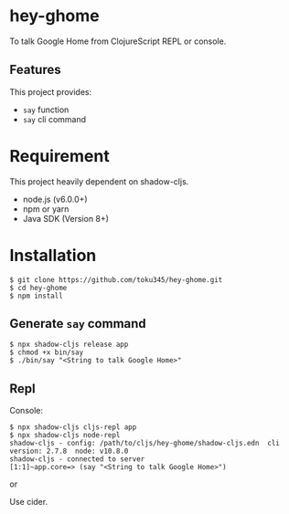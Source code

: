 # hey-ghome
To talk Google Home from ClojureScript REPL or console.


## Features

This project provides:

- `say` function
- `say` cli command


# Requirement

This project heavily dependent on shadow-cljs.

- node.js (v6.0.0+)
- npm or yarn
- Java SDK (Version 8+)

# Installation

    $ git clone https://github.com/toku345/hey-ghome.git
    $ cd hey-ghome
    $ npm install

## Generate `say` command

    $ npx shadow-cljs release app
    $ chmod +x bin/say
    $ ./bin/say "<String to talk Google Home>"

## Repl

Console:

    $ npx shadow-cljs cljs-repl app
    $ npx shadow-cljs node-repl
    shadow-cljs - config: /path/to/cljs/hey-ghome/shadow-cljs.edn  cli version: 2.7.8  node: v10.8.0
    shadow-cljs - connected to server
    [1:1]~app.core=> (say "<String to talk Google Home>")

or

Use cider.
